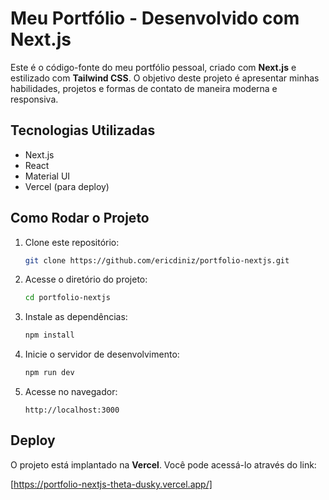 # Meu Portfólio - Desenvolvido com Next.js

Este é o código-fonte do meu portfólio pessoal, criado com **Next.js** e estilizado com **Tailwind CSS**. O objetivo deste projeto é apresentar minhas habilidades, projetos e formas de contato de maneira moderna e responsiva.

## Tecnologias Utilizadas

- Next.js
- React
- Material UI
- Vercel (para deploy)

## Como Rodar o Projeto

1. Clone este repositório:

   ```sh
   git clone https://github.com/ericdiniz/portfolio-nextjs.git
   ```

2. Acesse o diretório do projeto:

   ```sh
   cd portfolio-nextjs
   ```

3. Instale as dependências:

   ```sh
   npm install
   ```

4. Inicie o servidor de desenvolvimento:

   ```sh
   npm run dev
   ```

5. Acesse no navegador:

   ```text
   http://localhost:3000
   ```

## Deploy

O projeto está implantado na **Vercel**. Você pode acessá-lo através do link:

[https://portfolio-nextjs-theta-dusky.vercel.app/]
